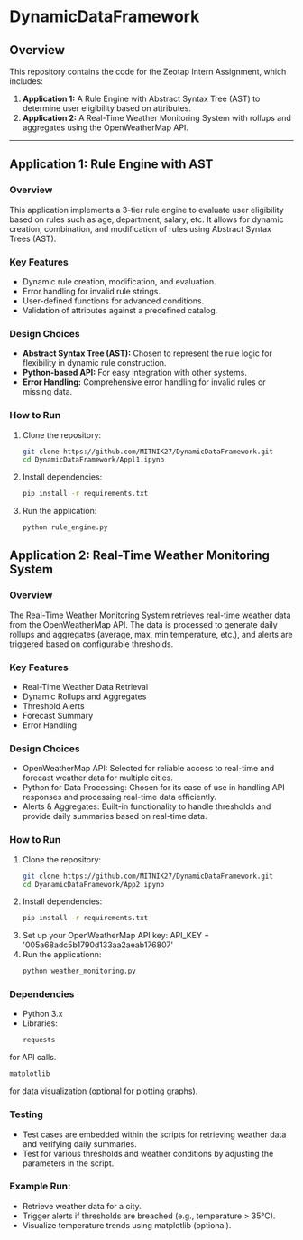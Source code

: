 # DynamicDataFramework

## Overview

This repository contains the code for the Zeotap Intern Assignment, which includes:
1. **Application 1:** A Rule Engine with Abstract Syntax Tree (AST) to determine user eligibility based on attributes.
2. **Application 2:** A Real-Time Weather Monitoring System with rollups and aggregates using the OpenWeatherMap API.

---

## Application 1: Rule Engine with AST

### Overview
This application implements a 3-tier rule engine to evaluate user eligibility based on rules such as age, department, salary, etc. It allows for dynamic creation, combination, and modification of rules using Abstract Syntax Trees (AST).

### Key Features
- Dynamic rule creation, modification, and evaluation.
- Error handling for invalid rule strings.
- User-defined functions for advanced conditions.
- Validation of attributes against a predefined catalog.

### Design Choices
- **Abstract Syntax Tree (AST):** Chosen to represent the rule logic for flexibility in dynamic rule construction.
- **Python-based API:** For easy integration with other systems.
- **Error Handling:** Comprehensive error handling for invalid rules or missing data.

### How to Run
1. Clone the repository:
   ```bash
   git clone https://github.com/MITNIK27/DynamicDataFramework.git
   cd DynamicDataFramework/Appl1.ipynb

2. Install dependencies:
   ```bash
   pip install -r requirements.txt
3. Run the application:
   ```bash
   python rule_engine.py

## Application 2: Real-Time Weather Monitoring System
### Overview
The Real-Time Weather Monitoring System retrieves real-time weather data from the OpenWeatherMap API. The data is processed to generate daily rollups and aggregates (average, max, min temperature, etc.), and alerts are triggered based on configurable thresholds.

### Key Features
- Real-Time Weather Data Retrieval
- Dynamic Rollups and Aggregates 
- Threshold Alerts 
- Forecast Summary 
- Error Handling

### Design Choices
- OpenWeatherMap API: Selected for reliable access to real-time and forecast weather data for multiple cities.
- Python for Data Processing: Chosen for its ease of use in handling API responses and processing real-time data efficiently.
- Alerts & Aggregates: Built-in functionality to handle thresholds and provide daily summaries based on real-time data.

### How to Run
 1. Clone the repository:
    ```bash
    git clone https://github.com/MITNIK27/DynamicDataFramework.git
    cd DyanamicDataFramework/App2.ipynb
 2. Install dependencies:
    ```bash
    pip install -r requirements.txt
 3. Set up your OpenWeatherMap API key:
    API_KEY = '005a68adc5b1790d133aa2aeab176807'
 4. Run the applicationn:
    ```bash
    python weather_monitoring.py

### Dependencies
- Python 3.x
- Libraries:
  ```bash
  requests
 for API calls.
```bash
matplotlib
```
for data visualization (optional for plotting graphs).
### Testing
- Test cases are embedded within the scripts for retrieving weather data and verifying daily summaries.
- Test for various thresholds and weather conditions by adjusting the parameters in the script.
### Example Run:
- Retrieve weather data for a city.
- Trigger alerts if thresholds are breached (e.g., temperature > 35°C).
- Visualize temperature trends using matplotlib (optional).

